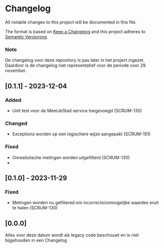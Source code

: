 # Changelog

All notable changes to this project will be documented in this file.

The format is based on [Keep a Changelog](http://keepachangelog.com/en/1.0.0/)
and this project adheres to [Semantic Versioning](http://semver.org/spec/v2.0.0.html).

### Note
De changelog voor deze repository is pas later in het project ingezet. Daardoor is de changelog niet representatief voor de periode voor 29 november.

## [0.1.1] - 2023-12-04

### Added
- Unit test voor de MeetJeStad service toegevoegd (SCRUM-130)

### Changed
- Exceptions worden op een logischere wijze aangepakt (SCRUM-151)

### Fixed
- Onrealistische metingen worden uitgefilterd (SCRUM-130)
- 

## [0.1.0] - 2023-11-29

### Fixed
- Metingen worden nu gefiltered om incorrecte/onmogelijke waardes eruit te halen (SCRUM-130)

## [0.0.0]

Alles voor deze datum wordt als legacy code beschouwt en is niet bijgehouden in een Changelog